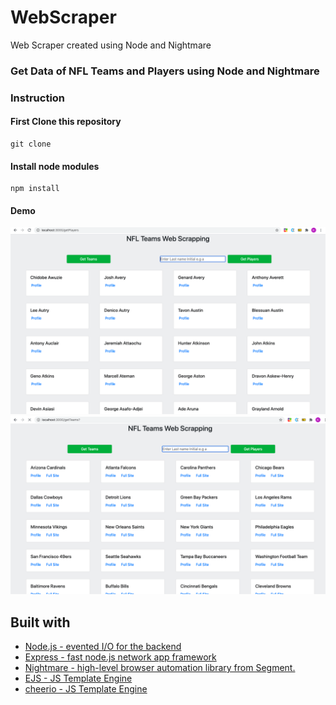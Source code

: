 # WebScraper
Web Scraper created using Node and Nightmare

### Get Data of NFL Teams and Players using Node and Nightmare

### Instruction 

#### First Clone this repository

```
git clone 
```
#### Install node modules

```
npm install 
```
#### Demo
![Image is not loading](https://github.com/kaddy645/WebScraper/blob/master/teams.png)
![Image is not loading](https://github.com/kaddy645/WebScraper/blob/master/players.png)



## Built with
* [Node.js - evented I/O for the backend](https://nodejs.org/en/)
* [Express - fast node.js network app framework](https://expressjs.com/en/api.html)
* [Nightmare -  high-level browser automation library from Segment.](https://github.com/segmentio/nightmare#readme)
* [EJS - JS Template Engine](https://ejs.co/)
* [cheerio - JS Template Engine](https://ejs.co/)

